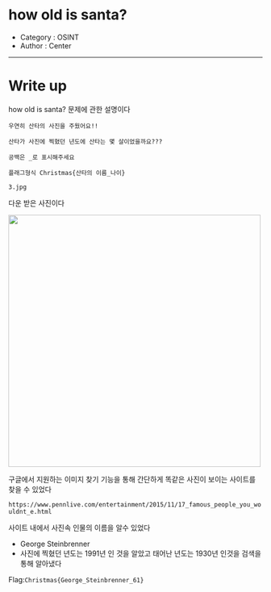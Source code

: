 # how old is santa?
- Category : OSINT
- Author : Center

<hr>

# Write up

how old is santa? 문제에 관한 설명이다

```
우연히 산타의 사진을 주웠어요!!

산타가 사진에 찍혔던 년도에 산타는 몇 살이었을까요???

공백은 _로 표시해주세요

플래그형식 Christmas{산타의 이름_나이}

3.jpg
```

다운 받은 사진이다

<img width="500" src="https://user-images.githubusercontent.com/90122834/146723252-50f87886-e150-4d1d-9de8-1d23cb0c97b9.JPG">

구글에서 지원하는 이미지 찾기 기능을 통해 간단하게 똑같은 사진이 보이는 사이트를 찾을 수 있었다

```https://www.pennlive.com/entertainment/2015/11/17_famous_people_you_wouldnt_e.html```

사이트 내에서 사진속 인물의 이름을 알수 있었다
- George Steinbrenner
- 사진에 찍혔던 년도는 1991년 인 것을 알았고 태어난 년도는 1930년 인것을 검색을 통해 알아냈다

Flag:```Christmas{George_Steinbrenner_61}```

